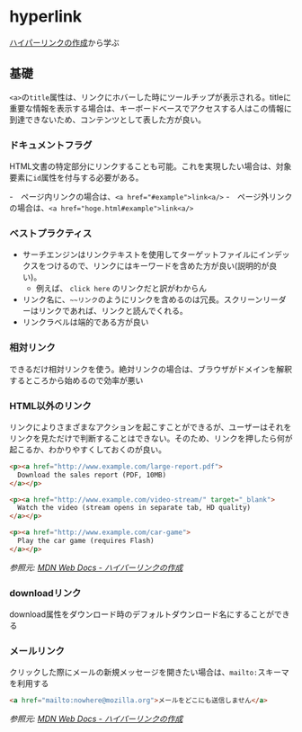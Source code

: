 # hyperlink

[ハイパーリンクの作成](https://developer.mozilla.org/ja/docs/Learn/HTML/Introduction_to_HTML/Creating_hyperlinks)から学ぶ

## 基礎

`<a>`の`title`属性は、リンクにホバーした時にツールチップが表示される。titleに重要な情報を表示する場合は、キーボードベースでアクセスする人はこの情報に到達できないため、コンテンツとして表した方が良い。

### ドキュメントフラグ

HTML文書の特定部分にリンクすることも可能。これを実現したい場合は、対象要素に`id`属性を付与する必要がある。

-　ページ内リンクの場合は、`<a href="#example">link<a/>`
-　ページ外リンクの場合は、`<a href="hoge.html#example">link<a/>`

### ベストプラクティス

- サーチエンジンはリンクテキストを使用してターゲットファイルにインデックスをつけるので、リンクにはキーワードを含めた方が良い(説明的が良い)。
  - 例えば、 `click here` のリンクだと訳がわからん
- リンク名に、`~~リンク`のようにリンクを含めるのは冗長。スクリーンリーダーはリンクであれば、リンクと読んでくれる。
- リンクラベルは端的である方が良い

### 相対リンク

できるだけ相対リンクを使う。絶対リンクの場合は、ブラウザがドメインを解釈するところから始めるので効率が悪い

### HTML以外のリンク

リンクによりさまざまなアクションを起こすことができるが、ユーザーはそれをリンクを見ただけで判断することはできない。そのため、リンクを押したら何が起こるか、わかりやすくしておくのが良い。

```html
<p><a href="http://www.example.com/large-report.pdf">
  Download the sales report (PDF, 10MB)
</a></p>

<p><a href="http://www.example.com/video-stream/" target="_blank">
  Watch the video (stream opens in separate tab, HD quality)
</a></p>

<p><a href="http://www.example.com/car-game">
  Play the car game (requires Flash)
</a></p>
```

_参照元: [MDN Web Docs - ハイパーリンクの作成](https://developer.mozilla.org/ja/docs/Learn/HTML/Introduction_to_HTML/Creating_hyperlinks#linking_to_non-html_resources_%E2%80%94_leave_clear_signposts)_

### downloadリンク

download属性をダウンロード時のデフォルトダウンロード名にすることができる

### メールリンク

クリックした際にメールの新規メッセージを開きたい場合は、`mailto:`スキーマを利用する

```html
<a href="mailto:nowhere@mozilla.org">メールをどこにも送信しません</a>
```
_参照元: [MDN Web Docs - ハイパーリンクの作成](https://developer.mozilla.org/ja/docs/Learn/HTML/Introduction_to_HTML/Creating_hyperlinks#e-mail_links)_


